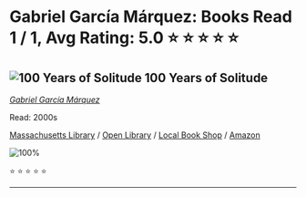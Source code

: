 # Gabriel García Márquez:  Books Read 1 / 1, Avg Rating: 5.0 :star: :star: :star: :star: :star:

## ![100 Years of Solitude](https://covers.openlibrary.org/b/id/14831167-M.jpg) 100 Years of Solitude
*[Gabriel García Márquez](../authors/GabrielGarcíaMárquez)*

Read: 2000s

[Massachusetts Library](https://library.minlib.net/search/i=9780062096982) / [Open Library](https://openlibrary.org/isbn/9780062096982) / [Local Book Shop](https://bookshop.org/book/9780062096982) / [Amazon](https://amazon.com/dp/0062096982)

![100%](https://geps.dev/progress/100) 

:star: :star: :star: :star: :star:

---
